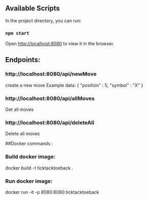 ## Available Scripts

In the project directory, you can run:

### `npm start`

Open [http://localhost:8080](http://localhost:8080) to view it in the browser.

## Endpoints:

### http://localhost:8080/api/newMove

create a new move
Example data:
{
"position" : 5,
"symbol" : "X"
}

### http://localhost:8080/api/allMoves

Get all moves

### http://localhost:8080/api/deleteAll

Delete all moves

##Docker commands :

### Build docker image:

docker build -t ticktacktoeback .

### Run docker image:

docker run -it -p 8080:8080 ticktacktoeback
